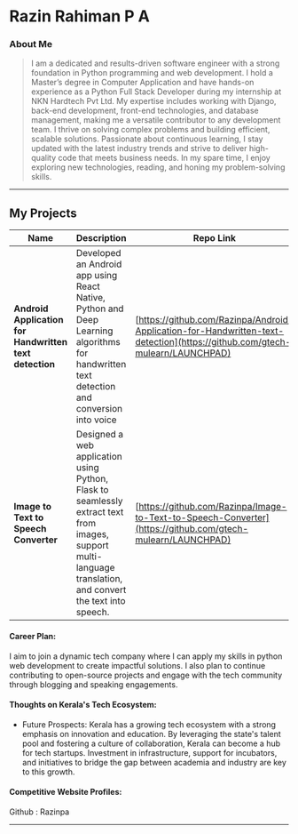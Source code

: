 # Razin Rahiman P A

### About Me

> I am a dedicated and results-driven software engineer with a strong foundation in Python programming and web development. I hold a Master’s degree in Computer Application and have hands-on experience as a Python Full Stack Developer during my internship at NKN Hardtech Pvt Ltd. My expertise includes working with Django, back-end development, front-end technologies, and database management, making me a versatile contributor to any development team. I thrive on solving complex problems and building efficient, scalable solutions. Passionate about continuous learning, I stay updated with the latest industry trends and strive to deliver high-quality code that meets business needs. In my spare time, I enjoy exploring new technologies, reading, and honing my problem-solving skills.
---

## My Projects

| Name                | Description                                                                | Repo Link                                                      |
|---------------------|----------------------------------------------------------------------------|----------------------------------------------------------------|
| **Android Application for Handwritten text detection** |Developed an Android app using React Native, Python and Deep Learning algorithms for handwritten text detection and conversion into voice  |[https://github.com/Razinpa/Android-Application-for-Handwritten-text-detection](https://github.com/gtech-mulearn/LAUNCHPAD)   |
| **Image to Text to Speech Converter** | Designed a web application using Python, Flask to seamlessly extract text from images, support multi-language translation, and convert the text into speech.   | [https://github.com/Razinpa/Image-to-Text-to-Speech-Converter](https://github.com/gtech-mulearn/LAUNCHPAD) |



#### Career Plan:

I aim to join a dynamic tech company where I can apply my skills in python web development to create impactful solutions. I also plan to continue contributing to open-source projects and engage with the tech community through blogging and speaking engagements.

#### Thoughts on Kerala's Tech Ecosystem:

- Future Prospects: Kerala has a growing tech ecosystem with a strong emphasis on innovation and education. By leveraging the state's talent pool and fostering a culture of collaboration, Kerala can become a hub for tech startups. Investment in infrastructure, support for incubators, and initiatives to bridge the gap between academia and industry are key to this growth.


#### Competitive Website Profiles:


Github : Razinpa

---

